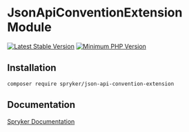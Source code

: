 # JsonApiConventionExtension Module
[![Latest Stable Version](https://poser.pugx.org/spryker/json-api-convention-extension/v/stable.svg)](https://packagist.org/packages/spryker/glue-json-api-extension)
[![Minimum PHP Version](https://img.shields.io/badge/php-%3E%3D%207.2-8892BF.svg)](https://php.net/)

## Installation

```
composer require spryker/json-api-convention-extension
```

## Documentation

[Spryker Documentation](https://academy.spryker.com/developing_with_spryker/module_guide/modules.html)
